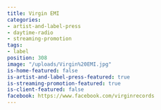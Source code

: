 ```yaml
---
title: Virgin EMI
categories:
- artist-and-label-press
- daytime-radio
- streaming-promotion
tags:
- label
position: 308
image: "/uploads/Virgin%20EMI.jpg"
is-home-featured: false
is-artist-and-label-press-featured: true
is-streaming-promotion-featured: true
is-client-featured: false
facebook: https://www.facebook.com/virginrecords
---
```



